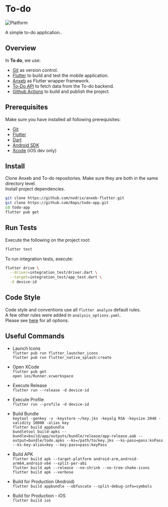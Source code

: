 # To-do

![Platform](https://img.shields.io/badge/platform-Android%20%7C%20iOS-green.svg)

A simple to-do application..

## Overview

In **To do**, we use:

- [Git](https://git-scm.com/) as version control.
- [Flutter](https://flutter.dev/) to build and test the mobile application.
- [Anxeb](https://github.com/nodrix/anxeb-flutter) as Flutter wrapper framework.
- [To-Do API](https://api.todo.com/) to fetch data from the To-do backend.
- [Github Actions](https://github.com/0aps/todo-app) to build and publish the project.

## Prerequisites

Make sure you have installed all following prerequisites:

- [Git](https://git-scm.com/)
- [Flutter](https://flutter.dev/)
- [Dart](https://dart.dev/)
- [Android SDK](https://developer.android.com/studio)
- [Xcode](https://developer.apple.com/xcode/) (iOS dev only)

## Install

Clone Anxeb and To-do repositories. Make sure they are both in the same directory level.\
Install project dependencies.

```bash
git clone https://github.com/nodrix/anxeb-flutter.git
git clone https://github.com/0aps/todo-app.git
cd todo-app
flutter pub get
```

## Run Tests

Execute the following on the project root:

```bash
flutter test
```

To run integration tests, execute:

```bash
flutter drive \
  --driver=integration_test/driver.dart \
  --target=integration_test/app_test.dart \
  -d device-id
```

## Code Style

Code style and conventions use all `flutter analyze` default rules.\
A few other rules were added in `analysis_options.yaml`.\
Please see [here](https://dart-lang.github.io/linter/lints/index.html) for all options.

## Useful Commands

- Launch Icons\
  `flutter pub run flutter_launcher_icons`\
  `flutter pub run flutter_native_splash:create`

- Open XCode\
  `flutter pub get`\
  `open ios/Runner.xcworkspace`

- Execute Release\
  `flutter run --release -d device-id`

- Execute Profile\
  `flutter run --profile -d device-id`

- Build Bundle\
  `keytool -genkey -v -keystore ~/key.jks -keyalg RSA -keysize 2048 -validity 10000 -alias key`\
  `flutter build appbundle`\
  `bundletool build-apks --bundle=build/app/outputs/bundle/release/app-release.aab --output=bundle/todo.apks --ks=/path/to/key.jks --ks-pass=pass:ksPass --ks-key-alias=key --key-pass=pass:keyPass`

- Build APK\
  `flutter build apk --target-platform android-arm,android-arm64,android-x64 --split-per-abi`\
  `flutter build apk --release --no-shrink --no-tree-shake-icons`\
  `flutter build apk --verbose`

- Build for Production (Android)\
  `flutter build appbundle --obfuscate --split-debug-info=symbols`

- Build for Production - iOS\
  `flutter build ios`
